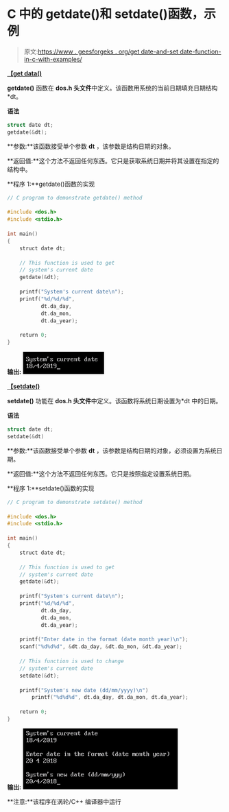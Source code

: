 # C 中的 getdate()和 setdate()函数，示例

> 原文:[https://www . geesforgeks . org/get date-and-set date-function-in-c-with-examples/](https://www.geeksforgeeks.org/getdate-and-setdate-function-in-c-with-examples/)

**<u>【get data()</u>**

**getdate()** 函数在 **dos.h 头文件**中定义。该函数用系统的当前日期填充日期结构*dt。

**语法**

```cpp
struct date dt;
getdate(&dt);

```

**参数:**该函数接受单个参数 **dt** ，该参数是结构日期的对象。

**返回值:**这个方法不返回任何东西。它只是获取系统日期并将其设置在指定的结构中。

**程序 1:**getdate()函数的实现

```cpp
// C program to demonstrate getdate() method

#include <dos.h>
#include <stdio.h>

int main()
{
    struct date dt;

    // This function is used to get
    // system's current date
    getdate(&dt);

    printf("System's current date\n");
    printf("%d/%d/%d",
           dt.da_day,
           dt.da_mon,
           dt.da_year);

    return 0;
}
```

**输出:**
![](img/e5bf509c088cc721c4249abea3c600cb.png)

**<u>【setdate()</u>**

**setdate()** 功能在 **dos.h 头文件**中定义。该函数将系统日期设置为*dt 中的日期。

**语法**

```cpp
struct date dt;
setdate(&dt)

```

**参数:**该函数接受单个参数 **dt** ，该参数是结构日期的对象，必须设置为系统日期。

**返回值:**这个方法不返回任何东西。它只是按照指定设置系统日期。

**程序 1:**setdate()函数的实现

```cpp
// C program to demonstrate setdate() method

#include <dos.h>
#include <stdio.h>

int main()
{
    struct date dt;

    // This function is used to get
    // system's current date
    getdate(&dt);

    printf("System's current date\n");
    printf("%d/%d/%d",
           dt.da_day,
           dt.da_mon,
           dt.da_year);

    printf("Enter date in the format (date month year)\n");
    scanf("%d%d%d", &dt.da_day, &dt.da_mon, &dt.da_year);

    // This function is used to change
    // system's current date
    setdate(&dt);

    printf("System's new date (dd/mm/yyyy)\n")
        printf("%d%d%d", dt.da_day, dt.da_mon, dt.da_year);

    return 0;
}
```

**输出:**
![](img/c4bf10096056f611ae71700ffd91e869.png)

**注意:**该程序在涡轮/C++ 编译器中运行